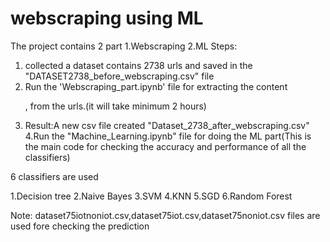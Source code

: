 # webscraping using ML

The project contains 2 part
1.Webscraping
2.ML
Steps:
1. collected a dataset contains 2738 urls and saved in the "DATASET2738_before_webscraping.csv" file 
2. Run the 'Webscraping_part.ipynb' file for extracting the content<p>, from the urls.(it will take minimum 2 hours)
3. Result:A new csv file created "Dataset_2738_after_webscraping.csv"
4.Run the "Machine_Learning.ipynb" file for doing the ML part(This is the main code for checking the accuracy and performance of all the classifiers)
  
  6 classifiers are used
  
  1.Decision tree
  2.Naive Bayes
  3.SVM
  4.KNN
  5.SGD
  6.Random Forest
  
  
  Note:
    dataset75iotnoniot.csv,dataset75iot.csv,dataset75noniot.csv files are used fore checking the prediction
  

